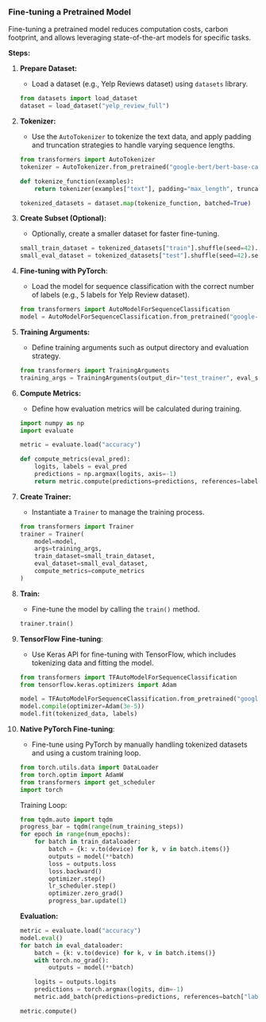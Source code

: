 
### Fine-tuning a Pretrained Model

Fine-tuning a pretrained model reduces computation costs, carbon footprint, and allows leveraging state-of-the-art models for specific tasks.

**Steps:**

1. **Prepare Dataset:**
   - Load a dataset (e.g., Yelp Reviews dataset) using `datasets` library.

   ```python
   from datasets import load_dataset
   dataset = load_dataset("yelp_review_full")
   ```

2. **Tokenizer:**
   - Use the `AutoTokenizer` to tokenize the text data, and apply padding and truncation strategies to handle varying sequence lengths.

   ```python
   from transformers import AutoTokenizer
   tokenizer = AutoTokenizer.from_pretrained("google-bert/bert-base-cased")
   
   def tokenize_function(examples):
       return tokenizer(examples["text"], padding="max_length", truncation=True)
   
   tokenized_datasets = dataset.map(tokenize_function, batched=True)
   ```

3. **Create Subset (Optional):**
   - Optionally, create a smaller dataset for faster fine-tuning.

   ```python
   small_train_dataset = tokenized_datasets["train"].shuffle(seed=42).select(range(1000))
   small_eval_dataset = tokenized_datasets["test"].shuffle(seed=42).select(range(1000))
   ```

4. **Fine-tuning with PyTorch**:

   - Load the model for sequence classification with the correct number of labels (e.g., 5 labels for Yelp Review dataset).

   ```python
   from transformers import AutoModelForSequenceClassification
   model = AutoModelForSequenceClassification.from_pretrained("google-bert/bert-base-cased", num_labels=5, torch_dtype="auto")
   ```

5. **Training Arguments:**
   - Define training arguments such as output directory and evaluation strategy.

   ```python
   from transformers import TrainingArguments
   training_args = TrainingArguments(output_dir="test_trainer", eval_strategy="epoch")
   ```

6. **Compute Metrics:**
   - Define how evaluation metrics will be calculated during training.

   ```python
   import numpy as np
   import evaluate

   metric = evaluate.load("accuracy")

   def compute_metrics(eval_pred):
       logits, labels = eval_pred
       predictions = np.argmax(logits, axis=-1)
       return metric.compute(predictions=predictions, references=labels)
   ```

7. **Create Trainer:**
   - Instantiate a `Trainer` to manage the training process.

   ```python
   from transformers import Trainer
   trainer = Trainer(
       model=model,
       args=training_args,
       train_dataset=small_train_dataset,
       eval_dataset=small_eval_dataset,
       compute_metrics=compute_metrics
   )
   ```

8. **Train:**
   - Fine-tune the model by calling the `train()` method.

   ```python
   trainer.train()
   ```

9. **TensorFlow Fine-tuning**:

   - Use Keras API for fine-tuning with TensorFlow, which includes tokenizing data and fitting the model.

   ```python
   from transformers import TFAutoModelForSequenceClassification
   from tensorflow.keras.optimizers import Adam

   model = TFAutoModelForSequenceClassification.from_pretrained("google-bert/bert-base-cased")
   model.compile(optimizer=Adam(3e-5))
   model.fit(tokenized_data, labels)
   ```

10. **Native PyTorch Fine-tuning**:

    - Fine-tune using PyTorch by manually handling tokenized datasets and using a custom training loop.

    ```python
    from torch.utils.data import DataLoader
    from torch.optim import AdamW
    from transformers import get_scheduler
    import torch
    ```

    Training Loop:

    ```python
    from tqdm.auto import tqdm
    progress_bar = tqdm(range(num_training_steps))
    for epoch in range(num_epochs):
        for batch in train_dataloader:
            batch = {k: v.to(device) for k, v in batch.items()}
            outputs = model(**batch)
            loss = outputs.loss
            loss.backward()
            optimizer.step()
            lr_scheduler.step()
            optimizer.zero_grad()
            progress_bar.update(1)
    ```

    **Evaluation:**

    ```python
    metric = evaluate.load("accuracy")
    model.eval()
    for batch in eval_dataloader:
        batch = {k: v.to(device) for k, v in batch.items()}
        with torch.no_grad():
            outputs = model(**batch)

        logits = outputs.logits
        predictions = torch.argmax(logits, dim=-1)
        metric.add_batch(predictions=predictions, references=batch["labels"])

    metric.compute()
    ```

